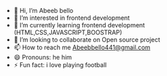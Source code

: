 - 👋 Hi, I’m Abeeb bello
- 👀 I’m interested in  frontend development
- 🌱 I’m currently learning frontend development (HTML,CSS,JAVASCRIPT,BOOSTRAP) 
- 💞️ I’m looking to collaborate on Open source project
- 📫 How to reach me Abeebbello441@gmail.com
- 😄 Pronouns: he him
- ⚡ Fun fact: i love playing football

<!---
Abeebbello/Abeebbello is a ✨ special ✨ repository because its `README.md` (this file) appears on your GitHub profile.
You can click the Preview link to take a look at your changes.
--->
